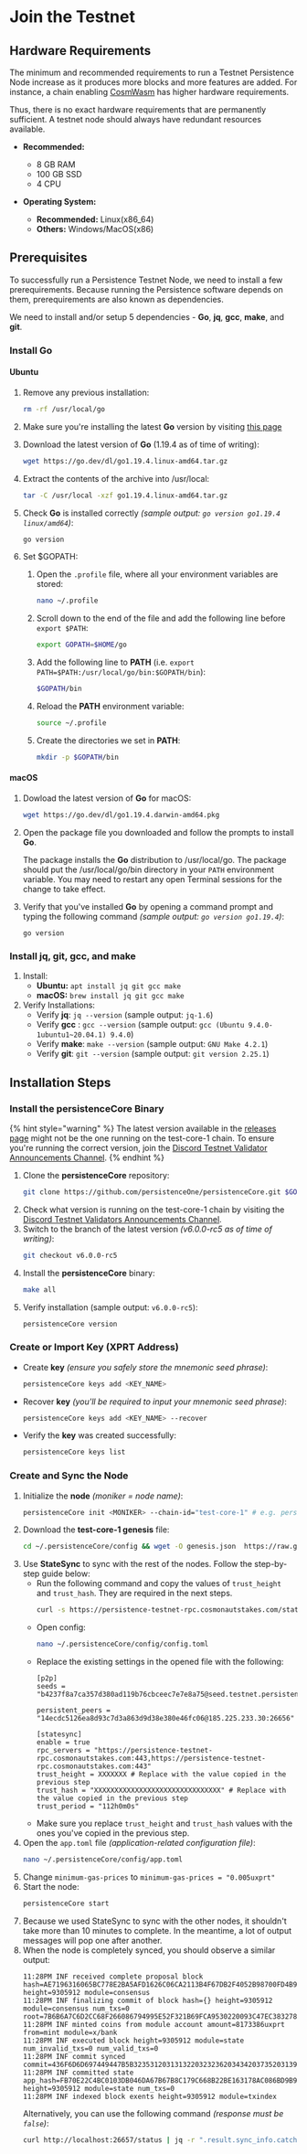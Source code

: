 # Join the Testnet
## Hardware Requirements
The minimum and recommended requirements to run a Testnet Persistence Node increase as it produces more blocks and more features are added. For instance, a chain enabling [CosmWasm](https://cosmwasm.com/) has higher hardware requirements.

Thus, there is no exact hardware requirements that are permanently sufficient. A testnet node should always have redundant resources available.

- **Recommended:**
	- 8 GB RAM
	- 100 GB SSD
	- 4 CPU

- **Operating System:**
	- **Recommended:** Linux(x86\_64)
	- **Others:** Windows/MacOS(x86)

## Prerequisites
To successfully run a Persistence Testnet Node, we need to install a few prerequirements. Because running the Persistence software depends on them, prerequirements are also known as dependencies.

We need to install and/or setup 5 dependencies - **Go**, **jq**, **gcc**, **make**, and **git**.

### Install Go
#### Ubuntu
1. Remove any previous installation: 
	```bash
	rm -rf /usr/local/go
	```
2. Make sure you're installing the latest **Go** version by visiting [this page](https://go.dev/doc/install)
3. Download the latest version of **Go** (1.19.4 as of time of writing):
	```bash
	wget https://go.dev/dl/go1.19.4.linux-amd64.tar.gz
	```
4. Extract the contents of the archive into /usr/local: 
	```bash
	tar -C /usr/local -xzf go1.19.4.linux-amd64.tar.gz
	```
5. Check **Go** is installed correctly *(sample output: `go version go1.19.4 linux/amd64`)*: 
	```bash
	go version
	```
6. Set $GOPATH:

	1.  Open the `.profile` file, where all your environment variables are stored:
		```bash
		nano ~/.profile
		```
	2. Scroll down to the end of the file and add the following line before `export $PATH`:
		```bash
		export GOPATH=$HOME/go
		```
	3. Add the following line to **PATH**  (i.e. `export PATH=$PATH:/usr/local/go/bin:$GOPATH/bin`):
		```bash
		$GOPATH/bin
		```
	4. Reload the **PATH** environment variable:
		```bash
		source ~/.profile
		```
	5. Create the directories we set in **PATH**:
		```bash
		mkdir -p $GOPATH/bin
		```

#### macOS
1. Dowload the latest version of **Go** for macOS:
	```bash
	wget https://go.dev/dl/go1.19.4.darwin-amd64.pkg
	```
3.  Open the package file you downloaded and follow the prompts to install **Go**.
    
    The package installs the **Go** distribution to /usr/local/go. The package should put the /usr/local/go/bin directory in your  `PATH`  environment variable. You may need to restart any open Terminal sessions for the change to take effect.
    
4.  Verify that you've installed **Go** by opening a command prompt and typing the following command  *(sample output: `go version go1.19.4`)*:
	```
	go version
	```

### Install jq, git, gcc, and make
1. Install:
	- **Ubuntu:** `apt install jq git gcc make`
	- **macOS:** `brew install jq git gcc make`
2. Verify Installations:
	- Verify **jq**: `jq --version` (sample output: `jq-1.6`)
	- Verify **gcc** : `gcc --version` (sample output: `gcc (Ubuntu 9.4.0-1ubuntu1~20.04.1) 9.4.0`)
	- Verify **make**: `make --version` (sample output: `GNU Make 4.2.1`)
	- Verify **git**: `git --version` (sample output: `git version 2.25.1`)

## Installation Steps
### Install the persistenceCore Binary

{% hint style="warning" %}
The latest version available in the [releases page](https://github.com/persistenceOne/persistenceCore/releases) might not be the one running on the test-core-1 chain. To ensure you're running the correct version, join the [Discord Testnet Validator Announcements Channel](https://discord.com/channels/796174129077813248/1042042319987294229).
{% endhint %}

1.  Clone the **persistenceCore** repository:
	```bash
	git clone https://github.com/persistenceOne/persistenceCore.git $GOPATH/source/persistenceCore && cd $GOPATH/source/persistenceCore
	```
2. Check what version is running on the test-core-1 chain by visiting the [Discord Testnet Validators Announcements Channel](https://discord.com/channels/796174129077813248/1042042319987294229).
3. Switch to the branch of the latest version *(v6.0.0-rc5 as of time of writing)*: 
	```bash
	git checkout v6.0.0-rc5
	```
4. Install the **persistenceCore** binary:
	```bash
	make all
	```
5. Verify installation (sample output: `v6.0.0-rc5`): 
	```bash
	persistenceCore version
	```

### Create or Import Key (XPRT Address)
- Create **key** *(ensure you safely store the mnemonic seed phrase)*:
	```bash
	persistenceCore keys add <KEY_NAME>
	```
- Recover **key** *(you'll be required to input your mnemonic seed phrase)*: 
	```bash
	persistenceCore keys add <KEY_NAME> --recover
	```
- Verify the **key** was created successfully:
	```bash
	persistenceCore keys list
	```

### Create and Sync the Node
1. Initialize the **node** *(moniker = node name)*: 
	```bash
	persistenceCore init <MONIKER> --chain-id="test-core-1" # e.g. persistenceCore init "Persistence Node" --chain-id="test-core-1"
	```
2. Download the **test-core-1 genesis** file: 
	```bash
	cd ~/.persistenceCore/config && wget -O genesis.json  https://raw.githubusercontent.com/persistenceOne/networks/master/test-core-1/final_genesis.json
	```
3. Use **StateSync** to sync with the rest of the nodes. Follow the step-by-step guide below: 
	- Run the following command and copy the values of `trust_height` and `trust_hash`. They are required in the next steps.
		```bash
		curl -s https://persistence-testnet-rpc.cosmonautstakes.com/status | jq '.result .sync_info | {trust_height: .latest_block_height, trust_hash: .latest_block_hash} | values'
		```
	- Open config:
		```bash
		nano ~/.persistenceCore/config/config.toml
		```
	- Replace the existing settings in the opened file with the following:
		```
		[p2p]
		seeds = "b4237f8a7ca357d380ad119b76cbceec7e7e8a75@seed.testnet.persistence.one:26656"
		
		persistent_peers = "14ecdc5126ea8d93c7d3a863d9d38e380e46fc06@185.225.233.30:26656"

		[statesync]
		enable = true
		rpc_servers = "https://persistence-testnet-rpc.cosmonautstakes.com:443,https://persistence-testnet-rpc.cosmonautstakes.com:443"
		trust_height = XXXXXXX # Replace with the value copied in the previous step
		trust_hash = "XXXXXXXXXXXXXXXXXXXXXXXXXXXXXXX" # Replace with the value copied in the previous step
		trust_period = "112h0m0s"
		```
	- Make sure you replace `trust_height` and `trust_hash` values with the ones you've copied in the previous step. 
5. Open the `app.toml` file *(application-related configuration file)*:
	```bash
	nano ~/.persistenceCore/config/app.toml
	```
6. Change `minimum-gas-prices` to `minimum-gas-prices = "0.005uxprt"`
7. Start the node:
	```bash
	persistenceCore start
	```
8. Because we used StateSync to sync with the other nodes, it shouldn't take more than 10 minutes to complete. In the meantime, a lot of output messages will pop one after another.
9. When the node is completely synced, you should observe a similar output:
	```
	11:28PM INF received complete proposal block hash=AE7196316065BC778E2BA5AFD1626C06CA2113B4F67DB2F4052B98700FD4B982 height=9305912 module=consensus
	11:28PM INF finalizing commit of block hash={} height=9305912 module=consensus num_txs=0 root=7B6B6A7C6D2CC68F266086794995E52F321B69FCA9530220093C47EC383278D0
	11:28PM INF minted coins from module account amount=8173386uxprt from=mint module=x/bank
	11:28PM INF executed block height=9305912 module=state num_invalid_txs=0 num_valid_txs=0
	11:28PM INF commit synced commit=436F6D6D697449447B5B3235312031313220323236203434203735203139322031362036312031373620373020323138203130332031383220313233203134302032332031353620313032203133392033342031393020323220343920313230203137322038203130372032313720313835203135322038332036345D3A3844464633387D
	11:28PM INF committed state app_hash=FB70E22C4BC0103DB046DA67B67B8C179C668B22BE163178AC086BD9B9985340 height=9305912 module=state num_txs=0
	11:28PM INF indexed block exents height=9305912 module=txindex
	```
	Alternatively, you can use the following command *(response must be `false`)*: 
	```bash
	curl http://localhost:26657/status | jq -r ".result.sync_info.catching_up"
	```
